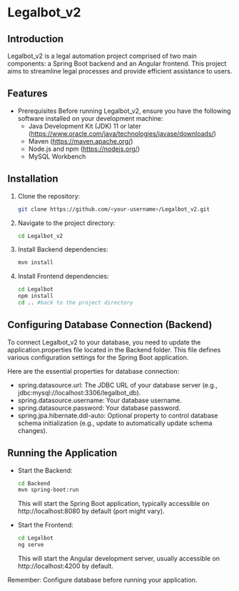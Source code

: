 
# Legalbot_v2

## Introduction
Legalbot_v2 is a legal automation project comprised of two main components: a Spring Boot backend and an Angular frontend. This project aims to streamline legal processes and provide efficient assistance to users.

## Features
- Prerequisites
  Before running Legalbot_v2, ensure you have the following software installed on your development machine:
  - Java Development Kit (JDK) 11 or later (https://www.oracle.com/java/technologies/javase/downloads/)
  - Maven (https://maven.apache.org/)
  - Node.js and npm (https://nodejs.org/)
  - MySQL Workbench

## Installation
1. Clone the repository:
   ```bash
   git clone https://github.com/<your-username>/Legalbot_v2.git
   ```

2. Navigate to the project directory:
   ```bash
   cd Legalbot_v2
   ```

3. Install Backend dependencies:
   ```bash
   mvn install
   ```

4. Install Frontend dependencies:
   ```bash
   cd Legalbot
   npm install
   cd .. #back to the project directory
   ```
## Configuring Database Connection (Backend)
To connect Legalbot_v2 to your database, you need to update the application.properties file located in the Backend folder. This file defines various configuration settings for the Spring Boot application.

Here are the essential properties for database connection:
- spring.datasource.url: The JDBC URL of your database server (e.g., jdbc:mysql://localhost:3306/legalbot_db).
- spring.datasource.username: Your database username.
- spring.datasource.password: Your database password.
- spring.jpa.hibernate.ddl-auto: Optional property to control database schema initialization (e.g., update to automatically update schema changes).

## Running the Application
- Start the Backend:
   ```bash
   cd Backend
   mvn spring-boot:run
   ```

   This will start the Spring Boot application, typically accessible on http://localhost:8080 by default (port might vary).

- Start the Frontend:
   ```bash
   cd Legalbot
   ng serve
   ```

   This will start the Angular development server, usually accessible on http://localhost:4200 by default.

Remember: Configure database before running your application.
